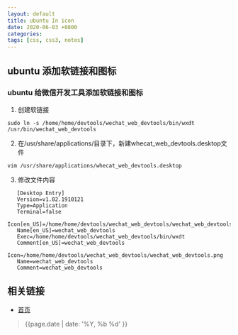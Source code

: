 ```yaml
---
layout: default
title: ubuntu In icon
date: 2020-06-03 +0800
categories: 
tags: [css, css3, notes]
---
```


## ubuntu 添加软链接和图标
### ubuntu 给微信开发工具添加软链接和图标

1. 创建软链接

```shell
sudo ln -s /home/home/devtools/wechat_web_devtools/bin/wxdt /usr/bin/wechat_web_devtools

```

2. 在/usr/share/applications/目录下，新建whecat_web_devtools.desktop文件

```shell
vim /usr/share/applications/whecat_web_devtools.desktop
```

3. 修改文件内容

```shell
   [Desktop Entry]
   Version=v1.02.1910121
   Type=Application
   Terminal=false
   Icon[en_US]=/home/home/devtools/wechat_web_devtools/wechat_web_devtools.png
   Name[en_US]=wechat_web_devtools
   Exec=/home/home/devtools/wechat_web_devtools/bin/wxdt
   Comment[en_US]=wechat_web_devtools
   Icon=/home/home/devtools/wechat_web_devtools/wechat_web_devtools.png
   Name=wechat_web_devtools
   Comment=wechat_web_devtools

```


## 相关链接

* [首页](https://zhishan33.github.io/shanBlog/)

> {{page.date | date: '%Y, %b %d' }}
